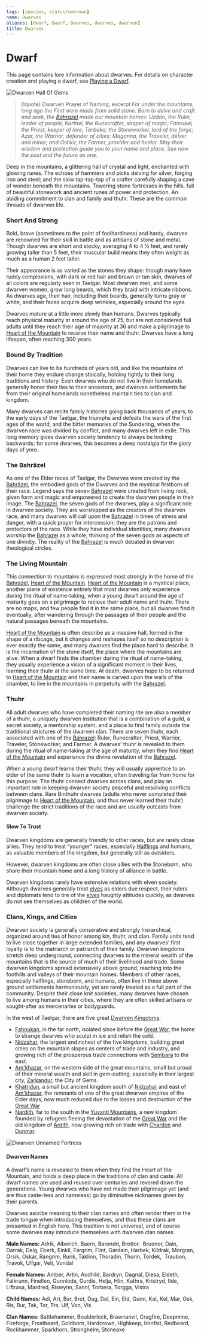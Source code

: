 ```yaml
---
tags: [species, status/unknown]
name: Dwarves
aliases: [dwarf, Dwarf, Dwarves, dwarves, dwarven]
title: Dwarves
---
```

# Dwarf

This page contains lore information about dwarves. For details on character creation and playing a dwarf, see [Playing a Dwarf](<../../../campaigns/mechanics/species/playing-a-dwarf.md>).

![Dwarven Hall Of Gems](../../../assets/dwarven-hall-of-gems.png)

> [!quote] Dwarven Prayer of Naming, excerpt
> *Far under the mountains, long ago the First were made from solid stone. Born to delve and craft and seek, the [Bahrazel](<../../../cosmology/gods/embodied-gods/bahrazel.md>) made our mountain homes: Uzdan, the Ruler, leader of people; Karthel, the Runecrafter, shaper of magic; Fanrukel, the Priest, keeper of lore; Tarbaka, the Stoneworker, lord of the forge; Azar, the Warrior, defender of cities; Maganna, the Traveler, delver and miner; and Oshkir, the Farmer, provider and healer. May their wisdom and protection guide you to your name and place. See now the past and the future as one.*

Deep in the mountains, a glittering hall of crystal and light, enchanted with glowing runes. The echoes of hammers and picks delving for silver, forging iron and steel; and the slow tap-tap-tap of a crafter carefully shaping a cave of wonder beneath the mountains. Towering stone fortresses in the hills, full of beautiful stonework and ancient runes of power and protection. An abiding commitment to clan and family and thuhr. These are the common threads of dwarven life. 

### Short And Strong

Bold, brave (sometimes to the point of foolhardiness) and hardy, dwarves are renowned for their skill in battle and as artisans of stone and metal. Though dwarves are short and stocky, averaging 4 to 4 ½ feet, and rarely growing taller than 5 feet, their muscular build means they often weight as much as a human 2 feet taller.

Their appearance is as varied as the stones they shape: though many have ruddy complexions, with dark or red hair and brown or tan skin, dwarves of all colors are regularly seen in Taelgar. Most dwarven men, and some dwarven women, grow long beards, which they braid with intricate ribbons. As dwarves age, their hair, including their beards, generally turns gray or white, and their faces acquire deep wrinkles, especially around the eyes.

Dwarves mature at a little more slowly than humans. Dwarves typically reach physical maturity at around the age of 25, but are not considered full adults until they reach their age of majority at 36 and make a pilgrimage to [Heart of the Mountain](<../../../cosmology/multiverse/spiritual-realms/divine-realms/heart-of-the-mountain.md>) to receive their name and thuhr. Dwarves have a long lifespan, often reaching 300 years.
### Bound By Tradition

Dwarves can live to be hundreds of years old, and like the mountains of their home they endure change stoically, holding tightly to their long traditions and history. Even dwarves who do not live in their homelands generally honor their ties to their ancestors, and dwarven settlements far from their original homelands nonetheless maintain ties to clan and kingdom.

Many dwarves can recite family histories going back thousands of years, to the early days of the Taelgar, the triumphs and defeats the wars of the first ages of the world, and the bitter memories of the Sundering, when the dwarven race was divided by conflict, and many dwarves left in exile. This long memory gives dwarven society tendency to always be looking backwards; for some dwarves, this becomes a deep nostalgia for the glory days of yore.
### The Bahrâzel

As one of the Elder races of Taelgar, the Dwarves were created by the [Bahrâzel](<../../../cosmology/gods/embodied-gods/bahrazel.md>), the embodied gods of the Dwarves and the mystical firstborn of their race. Legend says the seven [Bahrazel](<../../../cosmology/gods/embodied-gods/bahrazel.md>) were created from living rock, given form and magic and empowered to create the dwarven people in their image. The [Bahrazel](<../../../cosmology/gods/embodied-gods/bahrazel.md>), the seven gods of the dwarves, play a significant role in dwarven society. They are worshipped as the creators of the dwarven race, and many dwarves will call upon the [Bahrazel](<../../../cosmology/gods/embodied-gods/bahrazel.md>) in times of stress and danger, with a quick prayer for intercession; they are the patrons and protectors of the race. While they have individual identities, many dwarves worship the [Bahrazel](<../../../cosmology/gods/embodied-gods/bahrazel.md>) as a whole, thinking of the seven gods as aspects of one divinity. The reality of the [Bahrazel](<../../../cosmology/gods/embodied-gods/bahrazel.md>) is much debated in dwarven theological circles.

### The Living Mountain

This connection to mountains is expressed most strongly in the home of the [Bahrazel](<../../../cosmology/gods/embodied-gods/bahrazel.md>), [Heart of the Mountain](<../../../cosmology/multiverse/spiritual-realms/divine-realms/heart-of-the-mountain.md>). [Heart of the Mountain](<../../../cosmology/multiverse/spiritual-realms/divine-realms/heart-of-the-mountain.md>) is a mystical place, another plane of existence entirely that most dwarves only experience during the ritual of name-taking, when a young dwarf around the age of maturity goes on a pilgrimage to recieve their adult name and thuhr. There are no maps, and few people find it in the same place, but all dwarves find it eventually, after wandering through the passages of their people and the natural passages beneath the mountains.

[Heart of the Mountain](<../../../cosmology/multiverse/spiritual-realms/divine-realms/heart-of-the-mountain.md>) is often describe as a massive hall, formed in the shape of a ribcage, but it changes and reshapes itself so no description is ever exactly the same, and many dwarves find the place hard to describe. It is the incarnation of the stone itself, the place where the mountains are alive. When a dwarf finds the chamber during the ritual of name-taking, they usually experience a vision of a significant moment in their lives, learning their thuhr at the same time. At death, dwarves hope to be returned to [Heart of the Mountain](<../../../cosmology/multiverse/spiritual-realms/divine-realms/heart-of-the-mountain.md>) and their name is carved upon the walls of the chamber, to live in the mountains in perpetuity with the [Bahrazel](<../../../cosmology/gods/embodied-gods/bahrazel.md>).
### Thuhr

All adult dwarves who have completed their naming rite are also a member of a thuhr, a uniquely dwarven institution that is a combination of a guild, a secret society, a mentorship system, and a place to find family outside the traditional strictures of the dwarven clan. There are seven thuhr, each associated with one of the [Bahrazel](<../../../cosmology/gods/embodied-gods/bahrazel.md>): Ruler, Runecrafter, Priest, Warrior, Traveler, Stoneworker, and Farmer. A dwarves' thuhr is revealed to them during the ritual of name-taking at the age of maturity, when they find [Heart of the Mountain](<../../../cosmology/multiverse/spiritual-realms/divine-realms/heart-of-the-mountain.md>) and experience the divine revelation of the [Bahrazel](<../../../cosmology/gods/embodied-gods/bahrazel.md>).

When a young dwarf learns their thuhr, they will usually apprentice to an elder of the same thuhr to learn a vocation, often traveling far from home for this purpose. The thuhr connect dwarves across clans, and play an important role in keeping dwarven society peaceful and resolving conflicts between clans. Rare Binthuhr dwarves (adults who never completed their pilgrimage to [Heart of the Mountain](<../../../cosmology/multiverse/spiritual-realms/divine-realms/heart-of-the-mountain.md>), and thus never learned their thuhr) challenge the strict traditions of the race and are usually outcasts from dwarven society.
#### Slow To Trust

Dwarven kingdoms are generally friendly to other races, but are rarely close allies. They tend to treat “younger” races, especially [Halflings](<../halflings/halflings.md>) and humans, as valuable members of the kingdom, but generally still as outsiders.

However, dwarven kingdoms are often close allies with the Stoneborn, who share their mountain home and a long history of alliance in battle.

Dwarven kingdoms rarely have extensive relations with elven society. Although dwarves generally treat [elves](<../elves/elves.md>) as elders due respect, their rulers and diplomats tend to tire of the [elves](<../elves/elves.md>) haughty attitudes quickly, as dwarves do not see themselves as children of the world.
### Clans, Kings, and Cities

Dwarven society is generally conserative and strongly hierarchical, organized around ties of honor among kin, thuhr, and clan. Family units tend to live close together in large extended families, and any dwarves’ first loyalty is to the matriarch or patriarch of their family. Dwarven kingdoms stretch deep underground, connecting dwarves to the mineral wealth of the mountains that is the source of much of their livelihood and trade. Some dwarven kingdoms spread extensively above ground, reaching into the foothills and valleys of their mountain homes. Members of other races, especially halflings, stoneborn, and humans, often live in these above ground settlements harmoniously, yet are rarely treated as a full part of the community. Despite their close knit societies, many dwarves have chosen to live among humans in their cities, where they are often skilled artisans or sought-after as mercenaries or bodyguards.

In the west of Taelgar, there are five great [Dwarven Kingdoms](<../../../gazetteer/sentinel-range/dwarven-kingdoms/dwarven-kingdoms.md>):

- [Fahnukan](<../../../gazetteer/sentinel-range/dwarven-kingdoms/fahnukan.md>), in the far north, isolated since before the [Great War](<../../../events/1500s/great-war.md>), the home to strange dwarves who sculpt in ice and relish the cold.
- [Nidzahar](<../../../gazetteer/sentinel-range/dwarven-kingdoms/nidzahar.md>), the largest and richest of the five kingdoms, building great cities on the mountain slopes as centers of trade and industry, and growing rich of the prosperous trade connections with [Sembara](<../../../gazetteer/greater-sembara/sembara/sembara.md>) to the east.
- [Am'khazar](<../../../gazetteer/sentinel-range/dwarven-kingdoms/am-khazar.md>), on the western side of the great mountains, small but proud of their mineral wealth and skill in gem-cutting, especially in their largest city, [Zarkandur](<../../../gazetteer/sentinel-range/dwarven-kingdoms/zarkandur.md>), the City of Gems.
- [Khatridun](<../../../gazetteer/sentinel-range/dwarven-kingdoms/khatridun.md>), a small but ancient kingdom south of [Nidzahar](<../../../gazetteer/sentinel-range/dwarven-kingdoms/nidzahar.md>) and east of [Am'khazar](<../../../gazetteer/sentinel-range/dwarven-kingdoms/am-khazar.md>), the remnants of one of the great dwarven empires of the Elder days, now much reduced due to the losses and destruction of the [Great War](<../../../events/1500s/great-war.md>)
- [Nardith](<../../../gazetteer/greater-dunmar/realms/nardith/nardith.md>), far to the south in the [Yuvanti Mountains](<../../../gazetteer/greater-dunmar/yuvanti-mountains.md>), a new kingdom founded by refugees fleeing the devastation of the [Great War](<../../../events/1500s/great-war.md>) and the old kingdom of [Ardith](<../../../gazetteer/sentinel-range/dwarven-kingdoms/ardith.md>), now growing rich on trade with [Chardon](<../../../gazetteer/west-coast/chardonian-empire/chardon/chardon.md>) and [Dunmar](<../../../gazetteer/greater-dunmar/realms/dunmar/dunmar.md>).

![Dwarven Unnamed Fortress](../../../assets/dwarven-unnamed-fortress.png)



#### Dwarven Names
A dwarf’s name is revealed to them when they find the Heart of the Mountain, and holds a deep place in the traditions of clan and caste. All dwarf names are used and reused over centuries and revered down the generations. Young dwarves who have not made their pilgrimage yet (and are thus caste-less and nameless) go by diminutive nicknames given by their parents.  

Dwarves ascribe meaning to their clan names and often render them in the trade tongue when introducing themselves, and thus these clans are presented in English here. This tradition is not universal, and of course some dwarves may introduce themselves with dwarven clan names.
  
**Male Names:** Adrik, Alberich, Baern, Barendd, Brottor,  Bruenor, Dain, Darrak, Delg, Eberk, Einkil, Fargrim, Flint, Gardain, Harbek, Kildrak, Morgran, Orsik, Oskar, Rangrim, Rurik, Taklinn, Thoradin, Thorin, Tordek,  Traubon, Travok, Ulfgar, Veit, Vondal

**Female Names:** Amber, Artin, Audhild, Bardryn, Dagnal, Diesa, Eldeth, Falkrunn, Finellen, Gunnloda, Gurdis, Helja, Hlin, Kathra, Kristryd, Ilde, Liftrasa, Mardred, Riswynn, Sannl, Torbera, Torgga, Vistra

**Child Names:** Adi, Art, Bar, Brot, Dag, Del, Ein, Eld, Gunn, Kat, Kel, Mar, Osk, Ris, Rur, Tak, Tor, Tra, Ulf, Von, Vis

**Clan Names:** Battlehammer, Boulderlock, Brawnanvil, Cragfire, Deepmine, Fireforge, Frostbeard, Goldborn, Hardcrown, Highkeep, Ironfist, Redbeard, Rockhammer, Sparkhorn, Stronghelm, Stoneaxe

